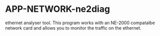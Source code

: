 # APP-NETWORK-ne2diag
ethernet analyser tool. This program works with an NE-2000 compatalbe network card and allows you to monitor the traffic on the ethernet.
